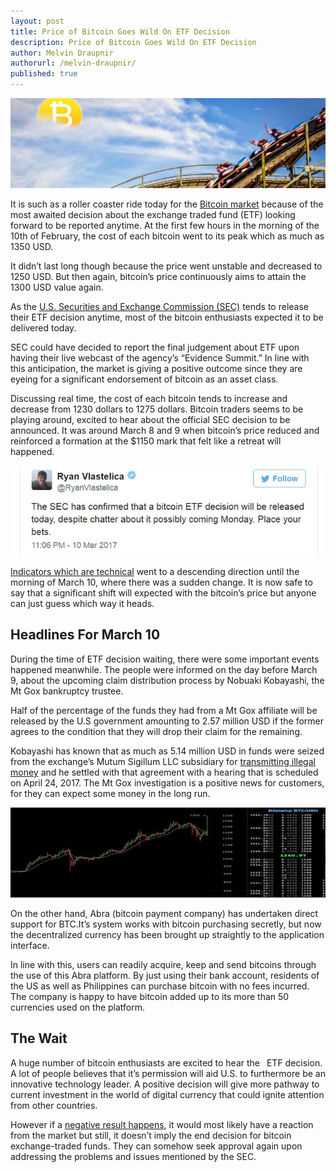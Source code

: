```yaml
---
layout: post
title: Price of Bitcoin Goes Wild On ETF Decision
description: Price of Bitcoin Goes Wild On ETF Decision
author: Melvin Draupnir
authorurl: /melvin-draupnir/
published: true
---
```


<p><center><img src="/images/etf-decision-1.jpg" alt="ETF Decision"/></center></p>

<p>It is such as a roller coaster ride today for the <a href="/a-new-way-for-bitcoin-improvement-introduced-lumino-for-better-scalability/">Bitcoin market</a> because of the most awaited decision about the exchange traded fund (ETF) looking forward to be reported anytime. At the first few hours in the morning of the 10th of February, the cost of each bitcoin went to its peak which as much as 1350 USD. </p>

<p>It didn’t last long though because the price went unstable and decreased to 1250 USD. But then again, bitcoin’s price continuously aims to attain the 1300 USD value again.  </p>

<p>As the <a href="/bank-of-canada-studies-digital-currencies/">U.S. Securities and Exchange Commission (SEC)</a> tends to release their ETF decision anytime, most of the bitcoin enthusiasts expected it to be delivered today. </p>

<p>SEC could have decided to report the final judgement about ETF upon having their live webcast of the agency’s “Evidence Summit.” In line with this anticipation, the market is giving a positive outcome since they are eyeing for a significant endorsement of bitcoin as an asset class.</p>

<p>Discussing real time, the cost of each bitcoin tends to increase and decrease from 1230 dollars to 1275 dollars. Bitcoin traders seems to be playing around, excited to hear about the official SEC decision to be announced. It was around March 8 and 9 when bitcoin’s price reduced and reinforced a formation at the $1150 mark that felt like a retreat will happened. </p>

<p><center><img src="/images/etf-decision-2.jpg" alt="ETF Decision"/></center></p>

<p><a href="/bitcoin-economy-will-be-helpful-to-conceal-greeks-richness/">Indicators which are technical</a> went to a descending direction until the morning of March 10, where there was a sudden change. It is now safe to say that a significant shift will expected with the bitcoin’s price but anyone can just guess which way it heads.</p>

<h2>Headlines For March 10</h2>

<p>During the time of ETF decision waiting, there were some important events happened meanwhile. The people were informed on the day before March 9, about the upcoming claim distribution process by Nobuaki Kobayashi, the Mt Gox bankruptcy trustee. </p>

<p>Half of the percentage of the funds they had from a Mt Gox affiliate will be released by the U.S government amounting to 2.57 million USD if the former agrees to the condition that they will drop their claim for the remaining.</p>

<p>Kobayashi has known that as much as 5.14 million USD in funds were seized from the exchange’s Mutum Sigillum LLC subsidiary for <a href="/bitcoin-might-be-affect-with-digital-geneva-convention/">transmitting illegal money</a> and he settled with that agreement with a hearing that is scheduled on April 24, 2017. The Mt Gox investigation is a positive news for customers, for they can expect some money in the long run.</p>

<p><center><img src="/images/etf-decision-3.jpg" alt="ETF Decision"/></center></p>

<p>On the other hand, Abra (bitcoin payment company) has undertaken direct support for BTC.It’s system works with bitcoin purchasing secretly, but now the decentralized currency has been brought up straightly to the application interface. </p>

<p>In line with this, users can readily acquire, keep and send bitcoins through the use of this Abra platform. By just using their bank account, residents of the US as well as Philippines can purchase bitcoin with no fees incurred. The company is happy to have bitcoin added up to its more than 50 currencies used on the platform.</p>

<h2>The Wait</h2>

<p>A huge number of bitcoin enthusiasts are excited to hear the  ETF decision. A lot of people believes that it’s permission will aid U.S. to furthermore be an innovative technology leader. A positive decision will give more pathway to current investment in the world of digital currency that could ignite attention from other countries.</p>

<p>However if a <a href="/dubai-to-host-a-new-world-blockchain-forum/">negative result happens</a>, it would most likely have a reaction from the market but still, it doesn’t imply the end decision for bitcoin exchange-traded funds. They can somehow seek approval again upon addressing the problems and issues mentioned by the SEC.</p>
